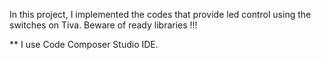 In this project, I implemented the codes that provide led control using the switches on Tiva. Beware of ready libraries !!!

** I use Code Composer Studio IDE.
